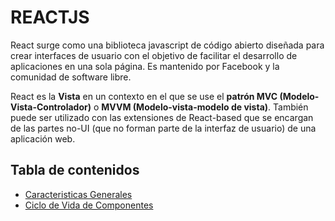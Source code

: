 # REACTJS

React surge como una biblioteca javascript de código abierto diseñada para crear interfaces de usuario con el objetivo de facilitar el desarrollo de aplicaciones en una sola página. Es mantenido por Facebook y la comunidad de software libre.

React es la __Vista__ en un contexto en el que se use el __patrón MVC (Modelo-Vista-Controlador)__ o __MVVM (Modelo-vista-modelo de vista)__. También puede ser utilizado con las extensiones de React-based que se encargan de las partes no-UI (que no forman parte de la interfaz de usuario) de una aplicación web.

## Tabla de contenidos
* [Caracteristicas Generales](./docs/general.md)
* [Ciclo de Vida de Componentes](./docs/lifecycle.md)